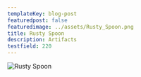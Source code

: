 ```yaml
---
templateKey: blog-post
featuredpost: false
featuredimage: ../assets/Rusty_Spoon.png
title: Rusty Spoon
description: Artifacts
testfield: 220
---
```

![Rusty Spoon](../assets/Rusty_Spoon.png)